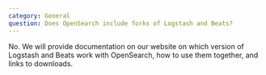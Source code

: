 ```yaml
---
category: General
question: Does OpenSearch include forks of Logstash and Beats?
---
```

No. We will provide documentation on our website on which version of Logstash and Beats work with OpenSearch, how to use them together, and links to downloads.